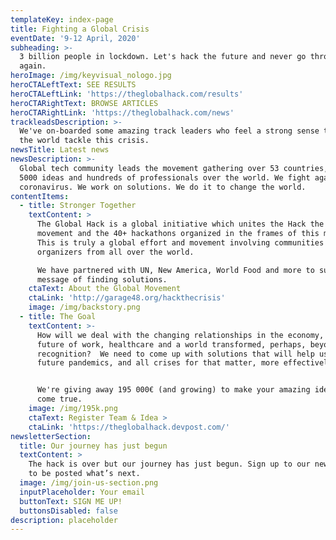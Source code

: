 ```yaml
---
templateKey: index-page
title: Fighting a Global Crisis
eventDate: '9-12 April, 2020'
subheading: >-
  3 billion people in lockdown. Let's hack the future and never go through this
  again.
heroImage: /img/keyvisual_nologo.jpg
heroCTALeftText: SEE RESULTS
heroCTALeftLink: 'https://theglobalhack.com/results'
heroCTARightText: BROWSE ARTICLES
heroCTARightLink: 'https://theglobalhack.com/news'
trackleadsDescription: >-
  We've on-boarded some amazing track leaders who feel a strong sense to help
  the world tackle this crisis.
newsTitle: Latest news
newsDescription: >-
  Global tech community leads the movement gathering over 53 countries, over
  5000 ideas and hundreds of professionals over the world. We fight against
  coronavirus. We work on solutions. We do it to change the world.
contentItems:
  - title: Stronger Together
    textContent: >
      The Global Hack is a global initiative which unites the Hack the Crisis
      movement and the 40+ hackathons organized in the frames of this movement.
      This is truly a global effort and movement involving communities and
      organizers from all over the world.

      We have partnered with UN, New America, World Food and more to support the
      message of finding solutions.
    ctaText: About the Global Movement
    ctaLink: 'http://garage48.org/hackthecrisis'
    image: /img/backstory.png
  - title: The Goal
    textContent: >-
      How will we deal with the changing relationships in the economy, the
      future of work, healthcare and a world transformed, perhaps, beyond
      recognition?  We need to come up with solutions that will help us fight
      future pandemics, and all crises for that matter, more effectively. 


      We're giving away 195 000€ (and growing) to make your amazing ideas to
      come true.
    image: /img/195k.png
    ctaText: Register Team & Idea >
    ctaLink: 'https://theglobalhack.devpost.com/'
newsletterSection:
  title: Our journey has just begun
  textContent: >
    The hack is over but our journey has just begun. Sign up to our newsletter
    to be posted what’s next.
  image: /img/join-us-section.png
  inputPlaceholder: Your email
  buttonText: SIGN ME UP!
  buttonsDisabled: false
description: placeholder
---
```

